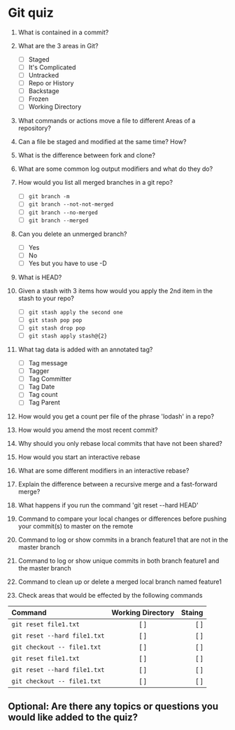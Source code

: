# Git quiz

1. What is contained in a commit?

1. What are the 3 areas in Git?

   - [ ] Staged
   - [ ] It's Complicated
   - [ ] Untracked
   - [ ] Repo or History
   - [ ] Backstage
   - [ ] Frozen
   - [ ] Working Directory

1. What commands or actions move a file to different Areas of a repository?

1. Can a file be staged and modified at the same time? How?

1. What is the difference between fork and clone?

1. What are some common log output modifiers and what do they do?

1. How would you list all merged branches in a git repo?

   - [ ] `git branch -m`
   - [ ] `git branch --not-not-merged`
   - [ ] `git branch --no-merged`
   - [ ] `git branch --merged`

1. Can you delete an unmerged branch?

   - [ ] Yes
   - [ ] No
   - [ ] Yes but you have to use -D

1. What is HEAD?

1. Given a stash with 3 items how would you apply the 2nd item in the stash to your repo?

   - [ ] `git stash apply the second one`
   - [ ] `git stash pop pop`
   - [ ] `git stash drop pop`
   - [ ] `git stash apply stash@{2}`

1. What tag data is added with an annotated tag?

   - [ ] Tag message
   - [ ] Tagger
   - [ ] Tag Committer
   - [ ] Tag Date
   - [ ] Tag count
   - [ ] Tag Parent

1. How would you get a count per file of the phrase 'lodash' in a repo?

1. How would you amend the most recent commit?

1. Why should you only rebase local commits that have not been shared?

1. How would you start an interactive rebase

1. What are some different modifiers in an interactive rebase?

1. Explain the difference between a recursive merge and a fast-forward merge?

1. What happens if you run the command 'git reset --hard HEAD'

1. Command to compare your local changes or differences before pushing your commit(s) to master on the remote

1. Command to log or show commits in a branch feature1 that are not in the master branch

1. Command to log or show unique commits in both branch feature1 and the master branch

1. Command to clean up or delete a merged local branch named feature1

1. Check areas that would be effected by the following commands

  | Command     |  Working Directory  | Staing |
  | :---------- |     :---:     | ---: |
  | `git reset file1.txt` | [ ]   | [ ] |
  | `git reset --hard file1.txt` | [ ]  | [ ] |
  | `git checkout -- file1.txt` | [ ]   | [ ] |
  | `git reset file1.txt` | [ ]   | [ ] |
  | `git reset --hard file1.txt` | [ ]  | [ ] |
  | `git checkout -- file1.txt` | [ ]   | [ ] |

## Optional: Are there any topics or questions you would like added to the quiz?
